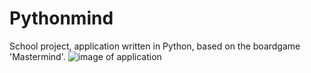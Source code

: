 # Pythonmind
School project, application written in Python, based on the boardgame 'Mastermind'. 
![image of application](https://i.gyazo.com/aa40b31f7181499790ce52305b655957.png)
